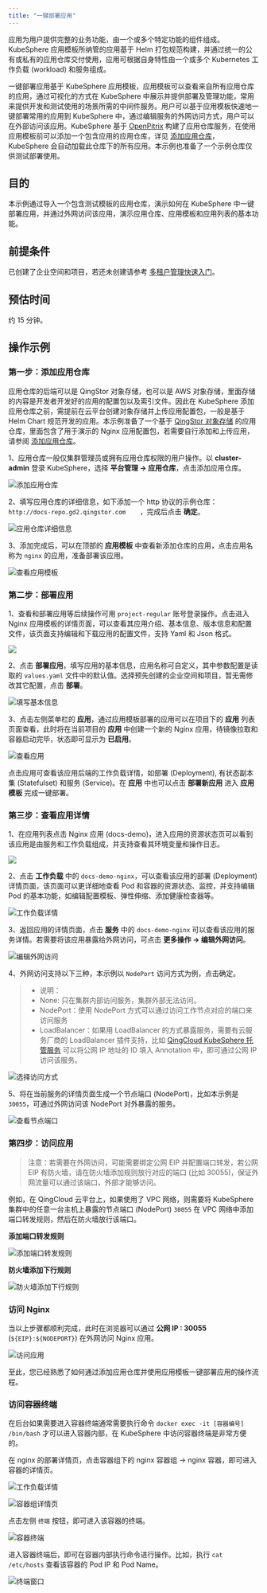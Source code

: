 ```yaml
---
title: "一键部署应用"
---
```


应用为用户提供完整的业务功能，由一个或多个特定功能的组件组成。KubeSphere 应用模板所纳管的应用基于 Helm 打包规范构建，并通过统一的公有或私有的应用仓库交付使用，应用可根据自身特性由一个或多个 Kubernetes 工作负载 (workload) 和服务组成。

一键部署应用基于 KubeSphere 应用模板，应用模板可以查看来自所有应用仓库的应用，通过可视化的方式在 KubeSphere 中展示并提供部署及管理功能，常用来提供开发和测试使用的场景所需的中间件服务。用户可以基于应用模板快速地一键部署常用的应用到 KubeSphere 中，通过编辑服务的外网访问方式，用户可以在外部访问该应用。KubeSphere 基于 [OpenPitrix](https://openpitrix.io) 构建了应用仓库服务，在使用应用模板前可以添加一个包含应用的应用仓库，详见 [添加应用仓库](../../platform-management/app-repo)，KubeSphere 会自动加载此仓库下的所有应用。本示例也准备了一个示例仓库仅供测试部署使用。


## 目的

本示例通过导入一个包含测试模板的应用仓库，演示如何在 KubeSphere 中一键部署应用，并通过外网访问该应用，演示应用仓库、应用模板和应用列表的基本功能。

## 前提条件

已创建了企业空间和项目，若还未创建请参考 [多租户管理快速入门](../../quick-start/admin-quick-start)。

## 预估时间

约 15 分钟。

## 操作示例
<!-- 
### 示例视频

<video controls="controls" style="width: 100% !important; height: auto !important;">
  <source type="video/mp4" src="https://kubesphere-docsvideo.gd2.qingstor.com/demo4-oneclick-deploy.mp4">
</video> -->

### 第一步：添加应用仓库

应用仓库的后端可以是 QingStor 对象存储，也可以是 AWS 对象存储，里面存储的内容是开发者开发好的应用的配置包以及索引文件。因此在 KubeSphere 添加应用仓库之前，需提前在云平台创建对象存储并上传应用配置包，一般是基于 Helm Chart 规范开发的应用。本示例准备了一个基于 [QingStor 对象存储](https://www.qingcloud.com/products/qingstor/) 的应用仓库，里面包含了用于演示的 Nginx 应用配置包，若需要自行添加和上传应用，请参阅 [添加应用仓库](../../platform-management/app-repo)。

1、应用仓库一般仅集群管理员或拥有应用仓库权限的用户操作。以 **cluster-admin** 登录 KubeSphere，选择 **平台管理 → 应用仓库**，点击添加应用仓库。

![添加应用仓库](/add-app-repo.png)

2、填写应用仓库的详细信息，如下添加一个 http 协议的示例仓库：`http://docs-repo.gd2.qingstor.com	`，完成后点击 **确定**。

![应用仓库详细信息](/app-repo-basic.png)

3、添加完成后，可以在顶部的 **应用模板** 中查看新添加仓库的应用，点击应用名称为 `nginx` 的应用，准备部署该应用。

![查看应用模板](/app-template-lists.png)

### 第二步：部署应用

1、查看和部署应用等后续操作可用 `project-regular` 账号登录操作。点击进入 Nginx 应用模板的详情页面，可以查看其应用介绍、基本信息、版本信息和配置文件，该页面支持编辑和下载应用的配置文件，支持 Yaml 和 Json 格式。

![](/nginx-details.png)

2、点击 **部署应用**，填写应用的基本信息，应用名称可自定义，其中参数配置是读取的 `values.yaml` 文件中的默认值。选择预先创建的企业空间和项目，暂无需修改其它配置，点击 **部署**。

![填写基本信息](/nginx-demo-basic.png)

3、点击左侧菜单栏的 **应用**，通过应用模板部署的应用可以在项目下的 **应用** 列表页面查看，此时将在当前项目的 **应用** 中创建一个新的 Nginx 应用，待镜像拉取和容器启动完毕，状态即可显示为 **已启用**。

![查看应用](/nginx-app-demo.png)

点击应用可查看该应用后端的工作负载详情，如部署 (Deployment), 有状态副本集 (Statefulset) 和服务 (Service)。在 **应用** 中也可以点击 **部署新应用** 进入 **应用模板** 完成一键部署。

### 第三步：查看应用详情

1、在应用列表点击 Nginx 应用 (docs-demo)，进入应用的资源状态页可以看到该应用是由服务和工作负载组成，并支持查看其环境变量和操作日志。

![](/nginx-details-overview.png)

2、点击 **工作负载** 中的 `docs-demo-nginx`，可以查看该应用的部署 (Deployment) 详情页面，该页面可以更详细地查看 Pod 和容器的资源状态、监控，并支持编辑 Pod 的基本功能，如编辑配置模板、弹性伸缩、添加健康检查器等。

![工作负载详情](/nginx-deployment-details.png)

3、返回应用的详情页面，点击 **服务** 中的 `docs-demo-nginx` 可以查看该应用的服务详情。若需要将该应用暴露给外网访问，可点击 **更多操作 → 编辑外网访问**。

![编辑外网访问](/nginx-service-details.png)

4、外网访问支持以下三种，本示例以 `NodePort` 访问方式为例，点击确定。

> - 说明：
> -  None: 只在集群内部访问服务，集群外部无法访问。
> - NodePort：使用 NodePort 方式可以通过访问工作节点对应的端口来访问服务
> - LoadBalancer：如果用 LoadBalancer 的方式暴露服务，需要有云服务厂商的 LoadBalancer 插件支持，比如 [QingCloud KubeSphere 托管服务](https://appcenter.qingcloud.com/apps/app-u0llx5j8/Kubernetes%20on%20QingCloud) 可以将公网 IP 地址的 ID 填入 Annotation 中，即可通过公网 IP 访问该服务。

![选择访问方式](/select-nodeport.png)

5、将在当前服务的详情页面生成一个节点端口 (NodePort)，比如本示例是 `30055`，可通过外网访问该 NodePort 对外暴露的服务。

![查看节点端口](/nodeport-details.png)

### 第四步：访问应用

> 注意：若需要在外网访问，可能需要绑定公网 EIP 并配置端口转发，若公网 EIP 有防火墙，请在防火墙添加规则放行对应的端口 (比如 30055)，保证外网流量可以通过该端口，外部才能够访问。

例如，在 QingCloud 云平台上，如果使用了 VPC 网络，则需要将 KubeSphere 集群中的任意一台主机上暴露的节点端口 (NodePort) `30055` 在 VPC 网络中添加端口转发规则，然后在防火墙放行该端口。

**添加端口转发规则**

![添加端口转发规则](/demo4-vpc-nodeport-forward.png)

**防火墙添加下行规则**

![防火墙添加下行规则](/demo4-firewall-nodeport.png)

### 访问 Nginx

当以上步骤都顺利完成，此时在浏览器可以通过 **公网 IP : 30055** (`${EIP}:${NODEPORT}`) 在外网访问 Nginx 应用。

![访问应用](/access-nginx-app.png)

至此，您已经熟悉了如何通过添加应用仓库并使用应用模板一键部署应用的操作流程。

### 访问容器终端

在后台如果需要进入容器终端通常需要执行命令 `docker exec -it [容器编号] /bin/bash` 才可以进入容器内部，在 KubeSphere 中访问容器终端是非常方便的。

在 nginx 的部署详情页，点击容器组下的 nginx 容器组 → nginx 容器，即可进入容器的详情页。

![工作负载详情](/nginx-workload-page.png)

![容器组详情页](/view-docker-container.png)

点击左侧 `终端` 按钮，即可进入该容器的终端。

![容器终端](/container-terminal.png)

进入容器终端后，即可在容器内部执行命令进行操作。比如，执行 `cat /etc/hosts` 查看该容器的 Pod IP 和 Pod Name。

![终端窗口](/terminal-command-window.png)



